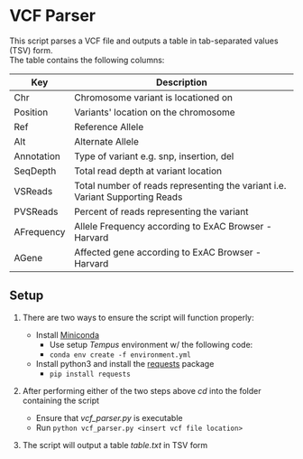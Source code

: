 # VCF Parser

This script parses a VCF file and outputs a table in tab-separated values (TSV) form.  
The table contains the following columns:  

|Key | Description|
|----|------------|
|Chr | Chromosome variant is locationed on|
|Position | Variants' location on the chromosome|
|Ref | Reference Allele|
|Alt | Alternate Allele|
|Annotation | Type of variant e.g. snp, insertion, del|
|SeqDepth | Total read depth at variant location|
|VSReads | Total number of reads representing the variant i.e. Variant Supporting Reads|
|PVSReads | Percent of reads representing the variant|
|AFrequency | Allele Frequency according to ExAC Browser - Harvard|
|AGene | Affected gene according to ExAC Browser - Harvard|

## Setup

1. There are two ways to ensure the script will function properly:
   - Install [Miniconda](http://conda.pydata.org/miniconda.html)
       - Use setup *Tempus* environment w/ the following code:
       - `conda env create -f environment.yml`
   - Install python3 and install the [requests](http://docs.python-requests.org/en/master/user/install/) package
       - `pip install requests`
   
2. After performing either of the two steps above *cd* into the folder containing the script 
   - Ensure that *vcf_parser.py* is executable
   - Run `python vcf_parser.py <insert vcf file location>`
   
3. The script will output a table *table.txt* in TSV form
